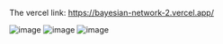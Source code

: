 The vercel link: https://bayesian-network-2.vercel.app/

![image](https://github.com/user-attachments/assets/f0d8a660-1751-4d39-8e9f-c46ad70a750d)
![image](https://github.com/user-attachments/assets/70b236e9-d01b-4c77-bd7b-7bd814fce14e)
![image](https://github.com/user-attachments/assets/336ba773-d12c-4c53-8a97-aa3dde3d534b)



